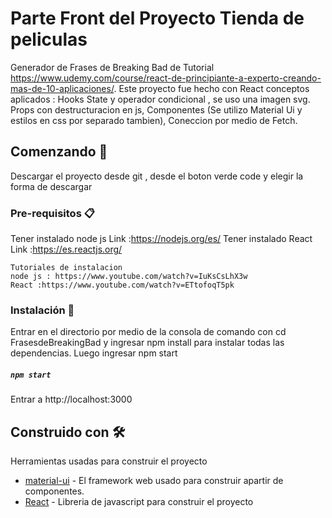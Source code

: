 # Parte Front del Proyecto Tienda de peliculas

Generador de Frases de Breaking Bad de Tutorial https://www.udemy.com/course/react-de-principiante-a-experto-creando-mas-de-10-aplicaciones/.
Este proyecto fue hecho con React conceptos aplicados :
Hooks State y operador condicional , se uso una imagen svg.
Props con destructuracion en js, 
Componentes (Se utilizo Material Ui y estilos en css por separado tambien),
Coneccion por medio de Fetch.


## Comenzando 🚀

Descargar el proyecto desde git , desde el boton verde code y elegir la forma de descargar


### Pre-requisitos 📋

Tener instalado node js Link :https://nodejs.org/es/
Tener instalado React Link :https://es.reactjs.org/



```
Tutoriales de instalacion 
node js : https://www.youtube.com/watch?v=IuKsCsLhX3w
React :https://www.youtube.com/watch?v=ETtofoqT5pk
```

### Instalación 🔧

Entrar en el directorio por medio de la consola de comando con cd FrasesdeBreakingBad y ingresar npm install para instalar todas las dependencias.
Luego ingresar npm start
##### `npm start`
Entrar a http://localhost:3000

## Construido con 🛠️

Herramientas usadas para construir el proyecto
* [material-ui](https://material-ui.com/) - El framework web usado para construir apartir de componentes.
* [React](https://es.reactjs.org/) - Libreria de javascript para construir el proyecto


